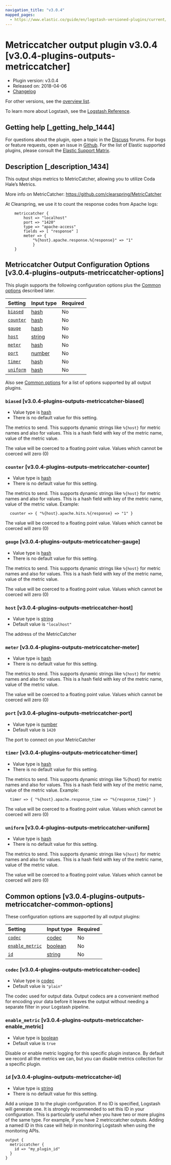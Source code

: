 ```yaml
---
navigation_title: "v3.0.4"
mapped_pages:
  - https://www.elastic.co/guide/en/logstash-versioned-plugins/current/v3.0.4-plugins-outputs-metriccatcher.html
---
```


# Metriccatcher output plugin v3.0.4 [v3.0.4-plugins-outputs-metriccatcher]

* Plugin version: v3.0.4
* Released on: 2018-04-06
* [Changelog](https://github.com/logstash-plugins/logstash-output-metriccatcher/blob/v3.0.4/CHANGELOG.md)

For other versions, see the [overview list](output-metriccatcher-index.md).

To learn more about Logstash, see the [Logstash Reference](https://www.elastic.co/guide/en/logstash/current/index.html).

## Getting help [_getting_help_1444]

For questions about the plugin, open a topic in the [Discuss](http://discuss.elastic.co) forums. For bugs or feature requests, open an issue in [Github](https://github.com/logstash-plugins/logstash-output-metriccatcher). For the list of Elastic supported plugins, please consult the [Elastic Support Matrix](https://www.elastic.co/support/matrix#matrix_logstash_plugins).

## Description [_description_1434]

This output ships metrics to MetricCatcher, allowing you to utilize Coda Hale’s Metrics.

More info on MetricCatcher: <https://github.com/clearspring/MetricCatcher>

At Clearspring, we use it to count the response codes from Apache logs:

```
    metriccatcher {
        host => "localhost"
        port => "1420"
        type => "apache-access"
        fields => [ "response" ]
        meter => {
            "%{host}.apache.response.%{response}" => "1"
            }
    }
```

## Metriccatcher Output Configuration Options [v3.0.4-plugins-outputs-metriccatcher-options]

This plugin supports the following configuration options plus the [Common options](v3-0-4-plugins-outputs-metriccatcher.md#v3.0.4-plugins-outputs-metriccatcher-common-options) described later.

| Setting | Input type | Required |
| :- | :- | :- |
| [`biased`](v3-0-4-plugins-outputs-metriccatcher.md#v3.0.4-plugins-outputs-metriccatcher-biased) | [hash](/lsr/value-types.md#hash) | No |
| [`counter`](v3-0-4-plugins-outputs-metriccatcher.md#v3.0.4-plugins-outputs-metriccatcher-counter) | [hash](/lsr/value-types.md#hash) | No |
| [`gauge`](v3-0-4-plugins-outputs-metriccatcher.md#v3.0.4-plugins-outputs-metriccatcher-gauge) | [hash](/lsr/value-types.md#hash) | No |
| [`host`](v3-0-4-plugins-outputs-metriccatcher.md#v3.0.4-plugins-outputs-metriccatcher-host) | [string](/lsr/value-types.md#string) | No |
| [`meter`](v3-0-4-plugins-outputs-metriccatcher.md#v3.0.4-plugins-outputs-metriccatcher-meter) | [hash](/lsr/value-types.md#hash) | No |
| [`port`](v3-0-4-plugins-outputs-metriccatcher.md#v3.0.4-plugins-outputs-metriccatcher-port) | [number](/lsr/value-types.md#number) | No |
| [`timer`](v3-0-4-plugins-outputs-metriccatcher.md#v3.0.4-plugins-outputs-metriccatcher-timer) | [hash](/lsr/value-types.md#hash) | No |
| [`uniform`](v3-0-4-plugins-outputs-metriccatcher.md#v3.0.4-plugins-outputs-metriccatcher-uniform) | [hash](/lsr/value-types.md#hash) | No |

Also see [Common options](v3-0-4-plugins-outputs-metriccatcher.md#v3.0.4-plugins-outputs-metriccatcher-common-options) for a list of options supported by all output plugins.

### `biased` [v3.0.4-plugins-outputs-metriccatcher-biased]

* Value type is [hash](/lsr/value-types.md#hash)
* There is no default value for this setting.

The metrics to send. This supports dynamic strings like `%{host}` for metric names and also for values. This is a hash field with key of the metric name, value of the metric value.

The value will be coerced to a floating point value. Values which cannot be coerced will zero (0)

### `counter` [v3.0.4-plugins-outputs-metriccatcher-counter]

* Value type is [hash](/lsr/value-types.md#hash)
* There is no default value for this setting.

The metrics to send. This supports dynamic strings like `%{host}` for metric names and also for values. This is a hash field with key of the metric name, value of the metric value. Example:

```
  counter => { "%{host}.apache.hits.%{response} => "1" }
```

The value will be coerced to a floating point value. Values which cannot be coerced will zero (0)

### `gauge` [v3.0.4-plugins-outputs-metriccatcher-gauge]

* Value type is [hash](/lsr/value-types.md#hash)
* There is no default value for this setting.

The metrics to send. This supports dynamic strings like `%{host}` for metric names and also for values. This is a hash field with key of the metric name, value of the metric value.

The value will be coerced to a floating point value. Values which cannot be coerced will zero (0)

### `host` [v3.0.4-plugins-outputs-metriccatcher-host]

* Value type is [string](/lsr/value-types.md#string)
* Default value is `"localhost"`

The address of the MetricCatcher

### `meter` [v3.0.4-plugins-outputs-metriccatcher-meter]

* Value type is [hash](/lsr/value-types.md#hash)
* There is no default value for this setting.

The metrics to send. This supports dynamic strings like `%{host}` for metric names and also for values. This is a hash field with key of the metric name, value of the metric value.

The value will be coerced to a floating point value. Values which cannot be coerced will zero (0)

### `port` [v3.0.4-plugins-outputs-metriccatcher-port]

* Value type is [number](/lsr/value-types.md#number)
* Default value is `1420`

The port to connect on your MetricCatcher

### `timer` [v3.0.4-plugins-outputs-metriccatcher-timer]

* Value type is [hash](/lsr/value-types.md#hash)
* There is no default value for this setting.

The metrics to send. This supports dynamic strings like %{host} for metric names and also for values. This is a hash field with key of the metric name, value of the metric value. Example:

```
  timer => { "%{host}.apache.response_time => "%{response_time}" }
```

The value will be coerced to a floating point value. Values which cannot be coerced will zero (0)

### `uniform` [v3.0.4-plugins-outputs-metriccatcher-uniform]

* Value type is [hash](/lsr/value-types.md#hash)
* There is no default value for this setting.

The metrics to send. This supports dynamic strings like `%{host}` for metric names and also for values. This is a hash field with key of the metric name, value of the metric value.

The value will be coerced to a floating point value. Values which cannot be coerced will zero (0)

## Common options [v3.0.4-plugins-outputs-metriccatcher-common-options]

These configuration options are supported by all output plugins:

| Setting | Input type | Required |
| :- | :- | :- |
| [`codec`](v3-0-4-plugins-outputs-metriccatcher.md#v3.0.4-plugins-outputs-metriccatcher-codec) | [codec](/lsr/value-types.md#codec) | No |
| [`enable_metric`](v3-0-4-plugins-outputs-metriccatcher.md#v3.0.4-plugins-outputs-metriccatcher-enable_metric) | [boolean](/lsr/value-types.md#boolean) | No |
| [`id`](v3-0-4-plugins-outputs-metriccatcher.md#v3.0.4-plugins-outputs-metriccatcher-id) | [string](/lsr/value-types.md#string) | No |

### `codec` [v3.0.4-plugins-outputs-metriccatcher-codec]

* Value type is [codec](/lsr/value-types.md#codec)
* Default value is `"plain"`

The codec used for output data. Output codecs are a convenient method for encoding your data before it leaves the output without needing a separate filter in your Logstash pipeline.

### `enable_metric` [v3.0.4-plugins-outputs-metriccatcher-enable_metric]

* Value type is [boolean](/lsr/value-types.md#boolean)
* Default value is `true`

Disable or enable metric logging for this specific plugin instance. By default we record all the metrics we can, but you can disable metrics collection for a specific plugin.

### `id` [v3.0.4-plugins-outputs-metriccatcher-id]

* Value type is [string](/lsr/value-types.md#string)
* There is no default value for this setting.

Add a unique `ID` to the plugin configuration. If no ID is specified, Logstash will generate one. It is strongly recommended to set this ID in your configuration. This is particularly useful when you have two or more plugins of the same type. For example, if you have 2 metriccatcher outputs. Adding a named ID in this case will help in monitoring Logstash when using the monitoring APIs.

```
output {
  metriccatcher {
    id => "my_plugin_id"
  }
}
```

